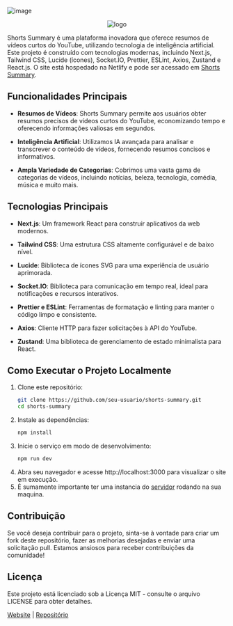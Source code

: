 ![image](https://github.com/Wesley-Fernandes/ShortSummary/assets/89518536/579c5219-121b-4b0c-ad92-85791ffaf477)


<p align="center">
  <img src="https://i.ibb.co/2hx6Z5D/Logo.png" alt="logo">
</p>


Shorts Summary é uma plataforma inovadora que oferece resumos de vídeos curtos do YouTube, utilizando tecnologia de inteligência artificial. Este projeto é construído com tecnologias modernas, incluindo Next.js, Tailwind CSS, Lucide (ícones), Socket.IO, Prettier, ESLint, Axios, Zustand e React.js. O site está hospedado na Netlify e pode ser acessado em [Shorts Summary](https://shorts-summary.netlify.app/).

## Funcionalidades Principais

- **Resumos de Vídeos**: Shorts Summary permite aos usuários obter resumos precisos de vídeos curtos do YouTube, economizando tempo e oferecendo informações valiosas em segundos.

- **Inteligência Artificial**: Utilizamos IA avançada para analisar e transcrever o conteúdo de vídeos, fornecendo resumos concisos e informativos.

- **Ampla Variedade de Categorias**: Cobrimos uma vasta gama de categorias de vídeos, incluindo notícias, beleza, tecnologia, comédia, música e muito mais.

## Tecnologias Principais

- **Next.js**: Um framework React para construir aplicativos da web modernos.

- **Tailwind CSS**: Uma estrutura CSS altamente configurável e de baixo nível.

- **Lucide**: Biblioteca de ícones SVG para uma experiência de usuário aprimorada.

- **Socket.IO**: Biblioteca para comunicação em tempo real, ideal para notificações e recursos interativos.

- **Prettier e ESLint**: Ferramentas de formatação e linting para manter o código limpo e consistente.

- **Axios**: Cliente HTTP para fazer solicitações à API do YouTube.

- **Zustand**: Uma biblioteca de gerenciamento de estado minimalista para React.

## Como Executar o Projeto Localmente

1. Clone este repositório:
   ```bash
   git clone https://github.com/seu-usuario/shorts-summary.git
   cd shorts-summary
2. Instale as dependências:
   ```bash
   npm install
3. Inicie o serviço em modo de desenvolvimento:
   ```bash
   npm run dev
4. Abra seu navegador e acesse http://localhost:3000 para visualizar o site em execução.
5. É sumamente importante ter uma instancia do [servidor](https://shorts-summary.netlify.app/) rodando na sua maquina.

## Contribuição
Se você deseja contribuir para o projeto, sinta-se à vontade para criar um fork deste repositório, fazer as melhorias desejadas e enviar uma solicitação pull. Estamos ansiosos para receber contribuições da comunidade!

## Licença
Este projeto está licenciado sob a Licença MIT - consulte o arquivo LICENSE para obter detalhes.

[Website](https://shorts-summary.netlify.app/) | [Repositório](https://github.com/Wesley-Fernandes/ShortSummary)
